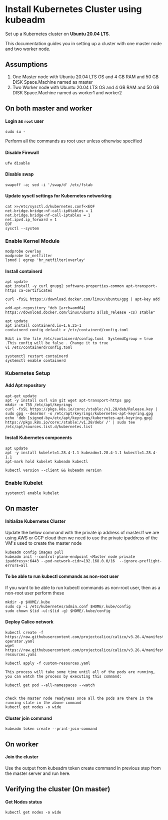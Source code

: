 # Install Kubernetes Cluster using kubeadm

Set up a Kubernetes cluster on __Ubuntu 20.04 LTS__.

This documentation guides you in setting up a cluster with one master node and two worker node.

## Assumptions

1) One Master node with Ubuntu 20.04 LTS OS and 4 GB RAM and 50 GB DISK Space.Machine named as master
2) Two Worker node with Ubuntu 20.04 LTS OS and 4 GB RAM and 50 GB DISK Space.Machine named as worker1 and worker2

## On both master and worker

#### Login as `root` user
```
sudo su -
```
Perform all the commands as root user unless otherwise specified

#### Disable Firewall
```
ufw disable
```
#### Disable swap
```
swapoff -a; sed -i '/swap/d' /etc/fstab
```
#### Update sysctl settings for Kubernetes networking
```
cat >>/etc/sysctl.d/kubernetes.conf<<EOF
net.bridge.bridge-nf-call-ip6tables = 1
net.bridge.bridge-nf-call-iptables = 1
net.ipv4.ip_forward = 1
EOF
sysctl --system
```

### Enable Kernel Module 
```
modprobe overlay
modprobe br_netfilter
lsmod | egrep 'br_netfilter|overlay'
```
#### Install containerd
```
apt update
apt install -y curl gnupg2 software-properties-common apt-transport-https ca-certificates

curl -fsSL https://download.docker.com/linux/ubuntu/gpg | apt-key add -
add-apt-repository "deb [arch=amd64] https://download.docker.com/linux/ubuntu $(lsb_release -cs) stable"

apt update
apt install containerd.io=1.6.25-1
containerd config default > /etc/containerd/config.toml

Edit in the file /etc/containerd/config.toml  SystemdCgroup = true .This config will be false . Change it to true 
vi /etc/containerd/config.toml

systemctl restart containerd
systemctl enable containerd

```
### Kubernetes Setup
#### Add Apt repository
```
apt-get update
apt -y install curl vim git wget apt-transport-https gpg
mkdir -m 755 /etc/apt/keyrings
curl -fsSL https://pkgs.k8s.io/core:/stable:/v1.28/deb/Release.key | sudo gpg --dearmor -o /etc/apt/keyrings/kubernetes-apt-keyring.gpg
echo 'deb [signed-by=/etc/apt/keyrings/kubernetes-apt-keyring.gpg] https://pkgs.k8s.io/core:/stable:/v1.28/deb/ /' | sudo tee /etc/apt/sources.list.d/kubernetes.list

```
#### Install Kubernetes components
```
apt update
apt -y install kubelet=1.28.4-1.1 kubeadm=1.28.4-1.1 kubectl=1.28.4-1.1
apt-mark hold kubelet kubeadm kubectl

kubectl version --client && kubeadm version
```
### Enable Kubelet
```
systemctl enable kubelet

```


## On master
#### Initialize Kubernetes Cluster
Update the below command with the private ip address of master.If we are using AWS or GCP cloud then we need to use the private ipaddress of the 
VM's used to create the master node 
```
kubeadm config images pull
kubeadm init --control-plane-endpoint <Master node private ipaddress>:6443 --pod-network-cidr=192.168.0.0/16  --ignore-preflight-errors=all
```
#### To be able to run kubectl commands as non-root user
If you want to be able to run kubectl commands as non-root user, then as a non-root user perform these
```
mkdir -p $HOME/.kube
sudo cp -i /etc/kubernetes/admin.conf $HOME/.kube/config
sudo chown $(id -u):$(id -g) $HOME/.kube/config
```
#### Deploy Calico network
```
kubectl create -f https://raw.githubusercontent.com/projectcalico/calico/v3.26.4/manifests/tigera-operator.yaml
wget https://raw.githubusercontent.com/projectcalico/calico/v3.26.4/manifests/custom-resources.yaml

kubectl apply -f custom-resources.yaml

This process will take some time until all of the pods are running, you can watch the process by executing this command:

kubectl get pod --all-namespaces --watch


check the master node readyness once all the pods are there in the running state in the above command 
kubectl get nodes -o wide
```

#### Cluster join command
```
kubeadm token create --print-join-command
```



## On worker
#### Join the cluster
Use the output from kubeadm token create command in previous step from the master server and run here.

## Verifying the cluster (On master)
#### Get Nodes status
```
kubectl get nodes -o wide
```

